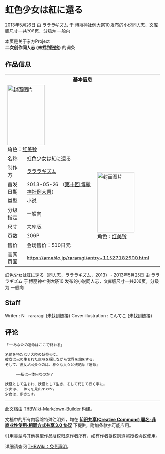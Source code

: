 # 虹色少女は紅に還る

<!-- source html: G:\repos\THBWiki-Markdown-Builder\THBWikiMarkdown\Temp\main\f\f8\ns0%3A%E8%99%B9%E8%89%B2%E5%B0%91%E5%A5%B3%E3%81%AF%E7%B4%85%E3%81%AB%E9%82%84%E3%82%8B.html -->

2013年5月26日 由 ラララギズム 于 博丽神社例大祭10 发布的小说同人志，文库版尺寸一共206页，分级为 一般向

本页是关于东方Project  
 **二次创作同人志 (未找到链接)** 的词条

## 作品信息

<table><tbody><tr><th colspan="3">基本信息</th></tr><tr><td class="cover-artwork-mobile" colspan="2"><a href="./文件-虹色少女は紅に還る封面.jpg.md" class="image" title="封面图片"><img alt="封面图片" src="https://upload.thwiki.cc/thumb/b/b2/%E8%99%B9%E8%89%B2%E5%B0%91%E5%A5%B3%E3%81%AF%E7%B4%85%E3%81%AB%E9%82%84%E3%82%8B%E5%B0%81%E9%9D%A2.jpg/120px-%E8%99%B9%E8%89%B2%E5%B0%91%E5%A5%B3%E3%81%AF%E7%B4%85%E3%81%AB%E9%82%84%E3%82%8B%E5%B0%81%E9%9D%A2.jpg" decoding="async" loading="lazy" width="120" height="196" srcset="https://upload.thwiki.cc/thumb/b/b2/%E8%99%B9%E8%89%B2%E5%B0%91%E5%A5%B3%E3%81%AF%E7%B4%85%E3%81%AB%E9%82%84%E3%82%8B%E5%B0%81%E9%9D%A2.jpg/180px-%E8%99%B9%E8%89%B2%E5%B0%91%E5%A5%B3%E3%81%AF%E7%B4%85%E3%81%AB%E9%82%84%E3%82%8B%E5%B0%81%E9%9D%A2.jpg 1.5x, https://upload.thwiki.cc/thumb/b/b2/%E8%99%B9%E8%89%B2%E5%B0%91%E5%A5%B3%E3%81%AF%E7%B4%85%E3%81%AB%E9%82%84%E3%82%8B%E5%B0%81%E9%9D%A2.jpg/241px-%E8%99%B9%E8%89%B2%E5%B0%91%E5%A5%B3%E3%81%AF%E7%B4%85%E3%81%AB%E9%82%84%E3%82%8B%E5%B0%81%E9%9D%A2.jpg 2x" data-file-width="800" data-file-height="1302"></a><div class="cover-char">角色：<a href="./红美铃.md" title="红美铃">红美铃</a></div></td>
</tr><tr><td class="label">名称</td><td colspan="2"> 虹色少女は紅に還る </td></tr><tr><td class="label">制作方</td><td><a href="./ラララギズム.md" title="ラララギズム">ラララギズム</a></td><td class="cover-artwork" rowspan="7" style="min-width:196px;"><a href="./文件-虹色少女は紅に還る封面.jpg.md" class="image" title="封面图片"><img alt="封面图片" src="https://upload.thwiki.cc/thumb/b/b2/%E8%99%B9%E8%89%B2%E5%B0%91%E5%A5%B3%E3%81%AF%E7%B4%85%E3%81%AB%E9%82%84%E3%82%8B%E5%B0%81%E9%9D%A2.jpg/120px-%E8%99%B9%E8%89%B2%E5%B0%91%E5%A5%B3%E3%81%AF%E7%B4%85%E3%81%AB%E9%82%84%E3%82%8B%E5%B0%81%E9%9D%A2.jpg" decoding="async" loading="lazy" width="120" height="196" srcset="https://upload.thwiki.cc/thumb/b/b2/%E8%99%B9%E8%89%B2%E5%B0%91%E5%A5%B3%E3%81%AF%E7%B4%85%E3%81%AB%E9%82%84%E3%82%8B%E5%B0%81%E9%9D%A2.jpg/180px-%E8%99%B9%E8%89%B2%E5%B0%91%E5%A5%B3%E3%81%AF%E7%B4%85%E3%81%AB%E9%82%84%E3%82%8B%E5%B0%81%E9%9D%A2.jpg 1.5x, https://upload.thwiki.cc/thumb/b/b2/%E8%99%B9%E8%89%B2%E5%B0%91%E5%A5%B3%E3%81%AF%E7%B4%85%E3%81%AB%E9%82%84%E3%82%8B%E5%B0%81%E9%9D%A2.jpg/241px-%E8%99%B9%E8%89%B2%E5%B0%91%E5%A5%B3%E3%81%AF%E7%B4%85%E3%81%AB%E9%82%84%E3%82%8B%E5%B0%81%E9%9D%A2.jpg 2x" data-file-width="800" data-file-height="1302"></a><div class="cover-char">角色：<a href="./红美铃.md" title="红美铃">红美铃</a></div></td>
</tr><tr><td class="label">首发日期</td><td>2013-05-26&#160;（<a href="/展会作品列表?e=%E5%8D%9A%E4%B8%BD%E7%A5%9E%E7%A4%BE%E4%BE%8B%E5%A4%A7%E7%A5%AD%2310">第十回 博麗神社例大祭</a>）</td></tr><tr><td class="label">类型</td><td>小说</td></tr><tr><td class="label">分级指定</td><td>一般向</td></tr><tr><td class="label">尺寸</td><td>文库版</td></tr><tr><td class="label">页数</td><td>206P</td></tr><tr><td class="label">售价</td><td>会场售价：500日元</td></tr>
<tr><td class="label">官网页面</td><td colspan="2"><a rel="nofollow" class="external free" href="https://ameblo.jp/rararagi/entry-11527182500.html">https://ameblo.jp/rararagi/entry-11527182500.html</a></td></tr></tbody></table>

虹色少女は紅に還る（同人志，ラララギズム，2013） - 2013年5月26日 由 ラララギズム 于 博丽神社例大祭10 发布的小说同人志，文库版尺寸一共206页，分级为 一般向

## Staff
Writer
: N　rararagi (未找到链接)
Cover illustration
: てんてこ (未找到链接)


## 评论
```
「──あなたの運命はここで終わる」

名前を持たない大陸の妖怪少女。
彼女は己の生まれた意味を探しながら世界を旅をする。
そして、彼女が出会うのは、様々な人々と残酷な『運命』

　　　──私は一体何なのか？

妖怪として生まれ、妖怪として生き、そして朽ちて行く事に。
少女は、一体何を見出すのか。
少女は、歩きだす。
```

  
  

  





---

此文档由 [THBWiki-Markdown-Builder](https://github.com/Delsin-Yu/THBWiki-Markdown-Builder) 构建。

文档中的所有内容除特殊注明外，均在 [**知识共享(Creative Commons) 署名-非商业性使用-相同方式共享 3.0 协议**](https://creativecommons.org/licenses/by-sa/3.0/deed.zh-hans) 下提供，附加条款亦可能应用。

引用类型与其他类型作品版权归原作者所有，如有作者授权则遵照授权协议使用。

详细请查阅 [THBWiki：免责声明](https://thbwiki.cc/THBWiki:%E5%85%8D%E8%B4%A3%E5%A3%B0%E6%98%8E)。

